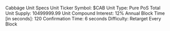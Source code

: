 Cabbáge Unit Specs
Unit Ticker Symbol: $CAB
Unit Type: Pure PoS
Total Unit Supply: 10499999.99
Unit Compound Interest: 12% Annual
Block Time [in seconds]: 120
Confirmation Time: 6 seconds
Difficulty: Retarget Every Block
